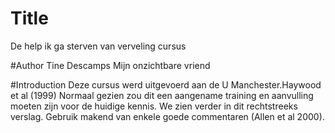 # Title
De help ik ga sterven van verveling cursus

#Author
Tine Descamps
Mijn onzichtbare vriend

#Introduction
Deze cursus werd uitgevoerd aan de U Manchester.Haywood et al (1999)
Normaal gezien zou dit een aangename training en aanvulling moeten zijn voor de huidige kennis.
We zien verder in dit rechtstreeks verslag. Gebruik makend van enkele goede commentaren (Allen et al 2000).

